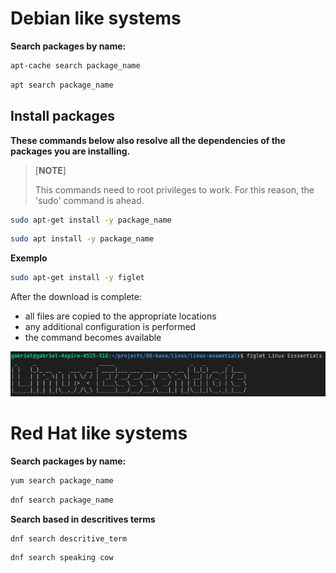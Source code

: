 

# Debian like systems
**Search packages by name:**
```bash
apt-cache search package_name
```

```bash
apt search package_name
```

## Install packages
**These commands below also resolve all the dependencies of the packages you are installing.**

>[**NOTE**]
> 
> This commands need to root privileges to work. For this reason, the 'sudo' command is ahead.

```bash
sudo apt-get install -y package_name
```

```bash
sudo apt install -y package_name
```
**Exemplo**
```bash
sudo apt-get install -y figlet
```

After the download is complete:
- all files are copied to the appropriate locations
- any additional configuration is performed
- the command becomes available

![img](img/1.1-1.png)

# Red Hat like systems
**Search packages by name:**
```bash
yum search package_name
```

```bash
dnf search package_name
```

**Search based in descritives terms**
```bash
dnf search descritive_term
```

```bash
dnf search speaking cow
```